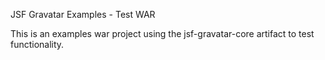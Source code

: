 JSF Gravatar Examples - Test WAR


This is an examples war project using the jsf-gravatar-core artifact to test functionality.
